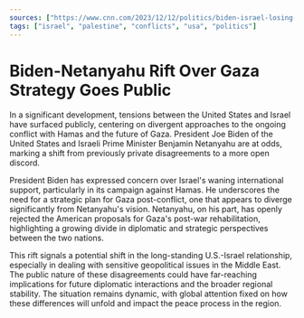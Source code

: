 ```yaml
---
sources: ["https://www.cnn.com/2023/12/12/politics/biden-israel-losing-support-netanyahu/index.html", "https://apnews.com/article/biden-israel-hamas-oct-7-44c4229d4c1270d9cfa484b664a22071"]
tags: ["israel", "palestine", "conflicts", "usa", "politics"]
---
```


# Biden-Netanyahu Rift Over Gaza Strategy Goes Public

In a significant development, tensions between the United States and Israel have surfaced publicly, centering on divergent approaches to the ongoing conflict with Hamas and the future of Gaza. President Joe Biden of the United States and Israeli Prime Minister Benjamin Netanyahu are at odds, marking a shift from previously private disagreements to a more open discord.

President Biden has expressed concern over Israel's waning international support, particularly in its campaign against Hamas. He underscores the need for a strategic plan for Gaza post-conflict, one that appears to diverge significantly from Netanyahu's vision. Netanyahu, on his part, has openly rejected the American proposals for Gaza's post-war rehabilitation, highlighting a growing divide in diplomatic and strategic perspectives between the two nations.

This rift signals a potential shift in the long-standing U.S.-Israel relationship, especially in dealing with sensitive geopolitical issues in the Middle East. The public nature of these disagreements could have far-reaching implications for future diplomatic interactions and the broader regional stability. The situation remains dynamic, with global attention fixed on how these differences will unfold and impact the peace process in the region.
